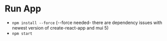 # Run App
- `npm install --force` (--force needed- there are dependency issues with newest version of create-react-app and mui 5)
- `npm start`
